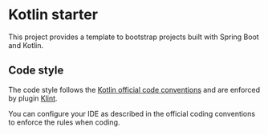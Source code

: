 # Kotlin starter

This project provides a template to bootstrap projects built with Spring Boot and Kotlin.

## Code style

The code style follows the [Kotlin official code conventions](https://kotlinlang.org/docs/coding-conventions.html) and 
are enforced by plugin [Klint](https://pinterest.github.io/ktlint/latest/).

You can configure your IDE as described in the official coding conventions to enforce the rules when coding.